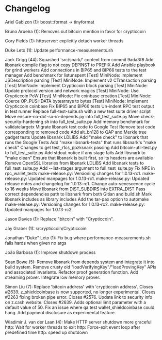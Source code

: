 Changelog
=========

Ariel Gabizon (1):
      boost::format -> tinyformat

Bruno Arueira (1):
      Removes out bitcoin mention in favor for crypticcoin

Cory Fields (1):
      httpserver: explicitly detach worker threads

Duke Leto (1):
      Update performance-measurements.sh

Jack Grigg (44):
      Squashed 'src/snark/' content from commit 9ada3f8
      Add libsnark compile flag to not copy DEPINST to PREFIX
      Add Ansible playbook for grind workers
      Add connections in BIP65 and BIP66 tests to the test manager
      Add benchmark for listunspent
      [Test] MiniNode: Implement JSDescription parsing
      [Test] MiniNode: Implement v2 CTransaction parsing
      [Test] MiniNode: Implement Crypticcoin block parsing
      [Test] MiniNode: Update protocol version and network magics
      [Test] MiniNode: Use Crypticcoin PoW
      [Test] MiniNode: Fix coinbase creation
      [Test] MiniNode: Coerce OP_PUSHDATA bytearrays to bytes
      [Test] MiniNode: Implement Crypticcoin coinbase
      Fix BIP65 and BIP66 tests
      Un-indent RPC test output in test runner
      Replace full-test-suite.sh with a new test suite driver script
      Move ensure-no-dot-so-in-depends.py into full_test_suite.py
      Move check-security-hardening.sh into full_test_suite.py
      Add memory benchmark for validatelargetx
      Migrate libsnark test code to Google Test
      Remove test code corresponding to removed code
      Add alt_bn128 to QAP and Merkle tree gadget tests
      Update libsnark LDLIBS
      Add "make check" to libsnark that runs the Google Tests
      Add "make libsnark-tests" that runs libsnark's "make check"
      Changes to get test_r1cs_ppzksnark passing
      Add bitcoin-util-test.py to full_test_suite.py
      Add stdout notice if any stage fails
      Add libsnark to "make clean"
      Ensure that libsnark is built first, so its headers are available
      Remove OpenSSL libraries from libsnark LDLIBS
      Add libsnark tests to full_test_suite.py
      Add --list-stages argument to full_test_suite.py
      Fix NPE in rpc_wallet_tests
      make-release.py: Versioning changes for 1.0.13-rc1.
      make-release.py: Updated manpages for 1.0.13-rc1.
      make-release.py: Updated release notes and changelog for 1.0.13-rc1.
      Change auto-senescence cycle to 16 weeks
      Move libsnark from DIST_SUBDIRS into EXTRA_DIST
      Pass correct dependencies path to libsnark from both Gitian and build.sh
      Mark libsnark includes as library includes
      Add the tar-pax option to automake
      make-release.py: Versioning changes for 1.0.13-rc2.
      make-release.py: Updated manpages for 1.0.13-rc2.

Jason Davies (1):
      Replace "bitcoin" with "Crypticcoin".

Jay Graber (1):
      s/crypticcoin/Crypticcoin

Jonathan "Duke" Leto (1):
      Fix bug where performance-measurements.sh fails hards when given no args

João Barbosa (1):
      Improve shutdown process

Sean Bowe (5):
      Remove libsnark from depends system and integrate it into build system.
      Remove crusty old "loadVerifyingKey"/"loadProvingKey" APIs and associated invariants.
      Refactor proof generation function.
      Add streaming prover.
      Integrate low memory prover.

Simon Liu (7):
      Replace 'bitcoin address' with 'crypticcoin address'.
      Closes #2639. z_shieldcoinbase is now supported, no longer experimental.
      Closes #2263 fixing broken pipe error.
      Closes #2576. Update link to security info on z.cash website.
      Closes #2639. Adds optional limit parameter with a default value of 50.
      Fix an issue where qa test wallet_shieldcoinbase could hang.
      Add payment disclosure as experimental feature.

Wladimir J. van der Laan (4):
      Make HTTP server shutdown more graceful
      http: Wait for worker threads to exit
      http: Force-exit event loop after predefined time
      http: speed up shutdown

